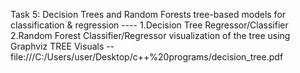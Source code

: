 Task 5: Decision Trees and Random Forests
 tree-based models for classification & regression  ---- 1.Decision Tree Regressor/Classifier   2.Random Forest Classifier/Regressor
 visualization of the tree using Graphviz
 TREE Visuals --  file:///C:/Users/user/Desktop/c++%20programs/decision_tree.pdf
